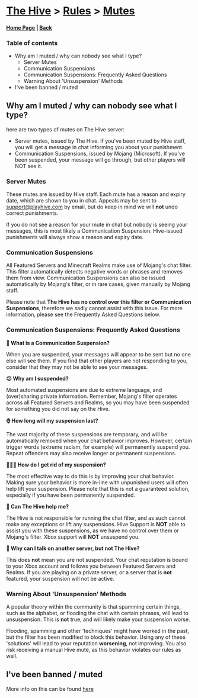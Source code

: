 # [The Hive](https://hive.growtopics.xyz/hive/) > [Rules](https://hive.growtopics.xyz/hive/rules/) > [Mutes](https://hive.growtopics.xyz/hive/rules/mutes/)

#### [Home Page](https://hive.growtopics.xyz/) | [Back](https://hive.growtopics.xyz/hive/rules/)

### Table of contents
- Why am I muted / why can nobody see what I type?
  - Server Mutes
  - Communication Suspensions
  - Communication Suspensions: Frequently Asked Questions
  - Warning About 'Unsuspension' Methods
- I've been banned / muted

## Why am I muted / why can nobody see what I type?

here are two types of mutes on The Hive server:

- Server mutes, issued by The Hive. If you've been muted by Hive staff, you will get a message in chat informing you about your punishment.
- Communication Suspensions, issued by Mojang (Microsoft). If you've been suspended, your message will go through, but other players will NOT see it.

### Server Mutes

These mutes are issued by Hive staff. Each mute has a reason and expiry date, which are shown to you in chat. Appeals may be sent to support@playhive.com by email, but do keep in mind we will **not** undo correct punishments.

If you do not see a reason for your mute in chat but nobody is seeing your messages, this is most likely a Communication Suspension. Hive-issued punishments will always show a reason and expiry date.

### Communication Suspensions

All Featured Servers and Minecraft Realms make use of Mojang's chat filter. This filter automatically detects negative words or phrases and removes them from view. Communication Suspensions can also be issued automatically by Mojang's filter, or in rare cases, given manually by Mojang staff.

Please note that **The Hive has no control over this filter or Communication Suspensions**, therefore we sadly cannot assist with this issue. For more information, please see the Frequently Asked Questions below.

### Communication Suspensions: Frequently Asked Questions

**🤔 What is a Communication Suspension?**

When you are suspended, your messages will appear to be sent but no one else will see them. If you find that other players are not responding to you, consider that they may not be able to see your messages.

**😕 Why am I suspended?**

Most automated suspensions are due to extreme language, and (over)sharing private information. Remember, Mojang's filter operates across all Featured Servers and Realms, so you may have been suspended for something you did not say on the Hive.

**⌚ How long will my suspension last?**

The vast majority of these suspensions are temporary, and will be automatically removed when your chat behavior improves. However, certain trigger words (extreme racism, for example) will permanently suspend you. Repeat offenders may also receive longer or permanent suspensions.

**🤷🏽‍♂️ How do I get rid of my suspension?**

The most effective way to do this is by improving your chat behavior. Making sure your behavior is more in-line with unpunished users will often help lift your suspension. Please note that this is not a guaranteed solution, especially if you have been permanently suspended.

**🐝 Can The Hive help me?**

The Hive is not responsible for running the chat filter, and as such cannot make any exceptions or lift any suspensions. Hive Support is **NOT** able to assist you with these suspensions, as we have no control over them or Mojang's filter. Xbox support will **NOT** unsuspend you.

**🙊 Why can I talk on another server, but not The Hive?**

This does **not** mean you are not suspended. Your chat reputation is bound to your Xbox account and follows you between Featured Servers and Realms. If you are playing on a private server, or a server that is **not** featured, your suspension will not be active.

### Warning About 'Unsuspension' Methods

A popular theory within the community is that spamming certain things, such as the alphabet, or flooding the chat with certain phrases, will lead to unsuspension. This is **not** true, and will likely make your suspension worse.

Flooding, spamming and other 'techniques' might have worked in the past, but the filter has been modified to block this behavior. Using any of these 'solutions' will lead to your reputation **worsening**, not improving. You also risk receiving a manual Hive mute, as this behavior violates our rules as well.

## I've been banned / muted

More info on this can be found [here](https://hive.growtopics.xyz/hive/rules/bans)
